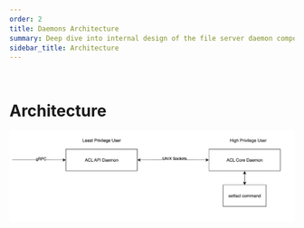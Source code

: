 ```yaml
---
order: 2
title: Daemons Architecture
summary: Deep dive into internal design of the file server daemon components and there places in the system 
sidebar_title: Architecture
---
```


<br>

# Architecture

![](../img/daemon-arch.svg)
